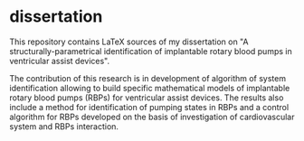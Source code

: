 # dissertation

This repository contains LaTeX sources of my dissertation on "A structurally-parametrical identification of implantable rotary blood pumps in ventricular assist devices".

The contribution of this research is in development of algorithm of system identification allowing to build specific mathematical models of implantable rotary blood pumps (RBPs) for ventricular assist devices. The results also include a method for identification of pumping states in RBPs and a control algorithm for RBPs developed on the basis of investigation of cardiovascular system and RBPs interaction.